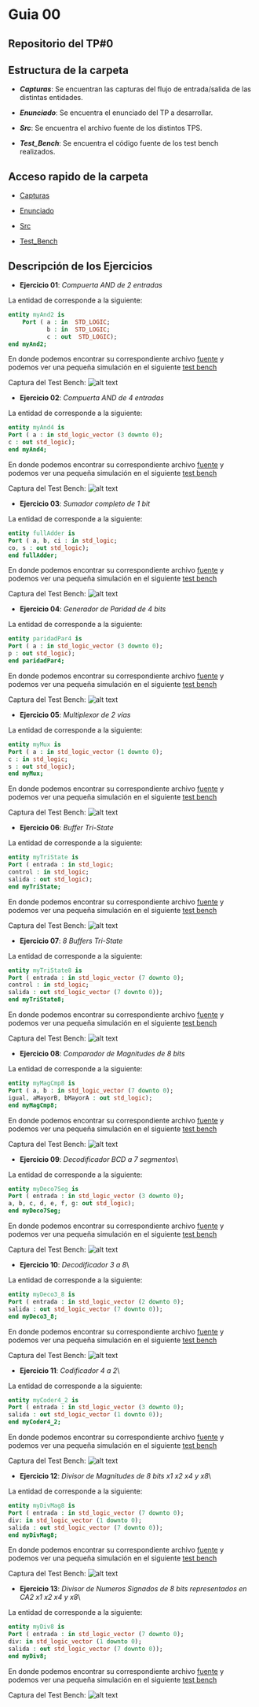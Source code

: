 # Guia 00

## Repositorio del TP#0

## Estructura de la carpeta

* ***Capturas***: Se encuentran las capturas del flujo de entrada/salida de las distintas entidades.

* ***Enunciado***: Se encuentra el enunciado del TP a desarrollar.

* ***Src***: Se encuentra el archivo fuente de los distintos TPS.

* ***Test_Bench***: Se encuentra el código fuente de los test bench realizados.

## Acceso rapido de la carpeta

* [Capturas](/guia00/capturas/)

* [Enunciado](/guia00/enunciado/guiaDeClase00.pdf)

* [Src](/guia00/src/)

* [Test_Bench](/guia00/test_bench/)

## Descripción de los Ejercicios

* **Ejercicio 01**: *Compuerta AND de 2 entradas*

La entidad de corresponde a la siguiente: 

```vhdl
entity myAnd2 is
    Port ( a : in  STD_LOGIC;
           b : in  STD_LOGIC;
           c : out  STD_LOGIC);
end myAnd2;
```
En donde podemos encontrar su correspondiente archivo [fuente](/guia00/src/guiaDeClase00_01.vhd) y podemos ver una pequeña simulación en el siguiente [test bench](/guia00/test_bench/guiaDeClase00_01_tb.vhd)

Captura del Test Bench:
![alt text]( https://github.com/nicoriostaurasi/TD1_UTN_FRBA/blob/master/guia00/capturas/screenguiaDeClase00_01_tb.png?raw=true "Logo Title Text 1")

* **Ejercicio 02**: *Compuerta AND de 4 entradas*

La entidad de corresponde a la siguiente: 

```vhdl
entity myAnd4 is
Port ( a : in std_logic_vector (3 downto 0);
c : out std_logic);
end myAnd4;

```
En donde podemos encontrar su correspondiente archivo [fuente](/guia00/src/guiaDeClase00_02.vhd) y podemos ver una pequeña simulación en el siguiente [test bench](/guia00/test_bench/guiaDeClase00_02_tb.vhd)

Captura del Test Bench:
![alt text]( https://github.com/nicoriostaurasi/TD1_UTN_FRBA/blob/master/guia00/capturas/screenguiaDeClase00_02_tb.PNG?raw=true "Logo Title Text 1")

* **Ejercicio 03**: *Sumador completo de 1 bit*

La entidad de corresponde a la siguiente: 

```vhdl
entity fullAdder is
Port ( a, b, ci : in std_logic;
co, s : out std_logic);
end fullAdder;
```
En donde podemos encontrar su correspondiente archivo [fuente](/guia00/src/guiaDeClase00_03.vhd) y podemos ver una pequeña simulación en el siguiente [test bench](/guia00/test_bench/guiaDeClase00_03_tb.vhd)

Captura del Test Bench:
![alt text]( https://github.com/nicoriostaurasi/TD1_UTN_FRBA/blob/master/guia00/capturas/screenguiaDeClase00_03_tb.PNG?raw=true "Logo Title Text 1")

* **Ejercicio 04**: *Generador de Paridad de 4 bits*

La entidad de corresponde a la siguiente: 

```vhdl
entity paridadPar4 is
Port ( a : in std_logic_vector (3 downto 0);
p : out std_logic);
end paridadPar4;
```

En donde podemos encontrar su correspondiente archivo [fuente](/guia00/src/guiaDeClase00_04.vhd) y podemos ver una pequeña simulación en el siguiente [test bench](/guia00/test_bench/guiaDeClase00_04_tb.vhd)

Captura del Test Bench:
![alt text]( https://github.com/nicoriostaurasi/TD1_UTN_FRBA/blob/master/guia00/capturas/screenguiaDeClase00_04_tb.PNG?raw=true "Logo Title Text 1")


* **Ejercicio 05**: *Multiplexor de 2 vías*

La entidad de corresponde a la siguiente: 

```vhdl
entity myMux is
Port ( a : in std_logic_vector (1 downto 0);
c : in std_logic;
s : out std_logic);
end myMux;
```

En donde podemos encontrar su correspondiente archivo [fuente](/guia00/src/guiaDeClase00_05.vhd) y podemos ver una pequeña simulación en el siguiente [test bench](/guia00/test_bench/guiaDeClase00_05_tb.vhd)

Captura del Test Bench:
![alt text]( https://github.com/nicoriostaurasi/TD1_UTN_FRBA/blob/master/guia00/capturas/screenguiaDeClase00_05_tb.PNG?raw=true "Logo Title Text 1")

* **Ejercicio 06**: *Buffer Tri-State*

La entidad de corresponde a la siguiente: 

```vhdl
entity myTriState is
Port ( entrada : in std_logic;
control : in std_logic;
salida : out std_logic);
end myTriState;
```

En donde podemos encontrar su correspondiente archivo [fuente](/guia00/src/guiaDeClase00_06.vhd) y podemos ver una pequeña simulación en el siguiente [test bench](/guia00/test_bench/guiaDeClase00_06_tb.vhd)

Captura del Test Bench:
![alt text]( https://github.com/nicoriostaurasi/TD1_UTN_FRBA/blob/master/guia00/capturas/screenguiaDeClase00_06_tb.PNG?raw=true "Logo Title Text 1")

* **Ejercicio 07**: *8 Buffers Tri-State*

La entidad de corresponde a la siguiente: 

```vhdl
entity myTriState8 is
Port ( entrada : in std_logic_vector (7 downto 0);
control : in std_logic;
salida : out std_logic_vector (7 downto 0));
end myTriState8;
```

En donde podemos encontrar su correspondiente archivo [fuente](/guia00/src/guiaDeClase00_07.vhd) y podemos ver una pequeña simulación en el siguiente [test bench](/guia00/test_bench/guiaDeClase00_07_tb.vhd)

Captura del Test Bench:
![alt text]( https://github.com/nicoriostaurasi/TD1_UTN_FRBA/blob/master/guia00/capturas/screenguiaDeClase00_07.PNG?raw=true "Logo Title Text 1")

* **Ejercicio 08**: *Comparador de Magnitudes de 8 bits*

La entidad de corresponde a la siguiente: 

```vhdl
entity myMagCmp8 is
Port ( a, b : in std_logic_vector (7 downto 0);
igual, aMayorB, bMayorA : out std_logic);
end myMagCmp8;
```

En donde podemos encontrar su correspondiente archivo [fuente](/guia00/src/guiaDeClase00_08.vhd) y podemos ver una pequeña simulación en el siguiente [test bench](/guia00/test_bench/guiaDeClase00_08_tb.vhd)

Captura del Test Bench:
![alt text]( https://github.com/nicoriostaurasi/TD1_UTN_FRBA/blob/master/guia00/capturas/screenguiaDeClase00_08_tb.PNG?raw=true "Logo Title Text 1")

* **Ejercicio 09**: *Decodificador BCD a 7 segmentos*\

La entidad de corresponde a la siguiente: 

```vhdl
entity myDeco7Seg is
Port ( entrada : in std_logic_vector (3 downto 0);
a, b, c, d, e, f, g: out std_logic);
end myDeco7Seg;
```

En donde podemos encontrar su correspondiente archivo [fuente](/guia00/src/guiaDeClase00_09.vhd) y podemos ver una pequeña simulación en el siguiente [test bench](/guia00/test_bench/guiaDeClase00_09_tb.vhd)

Captura del Test Bench:
![alt text]( https://github.com/nicoriostaurasi/TD1_UTN_FRBA/blob/master/guia00/capturas/screenguiaDeClase00_09_tb.PNG?raw=true "Logo Title Text 1")

* **Ejercicio 10**: *Decodificador 3 a 8*\

La entidad de corresponde a la siguiente: 

```vhdl
entity myDeco3_8 is
Port ( entrada : in std_logic_vector (2 downto 0);
salida : out std_logic_vector (7 downto 0));
end myDeco3_8;
```

En donde podemos encontrar su correspondiente archivo [fuente](/guia00/src/guiaDeClase00_10.vhd) y podemos ver una pequeña simulación en el siguiente [test bench](/guia00/test_bench/guiaDeClase00_10_tb.vhd)

Captura del Test Bench:
![alt text]( https://github.com/nicoriostaurasi/TD1_UTN_FRBA/blob/master/guia00/capturas/screenguiaDeClase00_10_tb.PNG?raw=true "Logo Title Text 1")

* **Ejercicio 11**: *Codificador 4 a 2*\

La entidad de corresponde a la siguiente: 

```vhdl
entity myCoder4_2 is
Port ( entrada : in std_logic_vector (3 downto 0);
salida : out std_logic_vector (1 downto 0));
end myCoder4_2;
```

En donde podemos encontrar su correspondiente archivo [fuente](/guia00/src/guiaDeClase00_11.vhd) y podemos ver una pequeña simulación en el siguiente [test bench](/guia00/test_bench/guiaDeClase00_11_tb.vhd)

Captura del Test Bench:
![alt text]( https://github.com/nicoriostaurasi/TD1_UTN_FRBA/blob/master/guia00/capturas/screenguiaDeClase00_11_tb.PNG?raw=true "Logo Title Text 1")

* **Ejercicio 12**: *Divisor de Magnitudes de 8 bits x1 x2 x4 y x8*\

La entidad de corresponde a la siguiente: 

```vhdl
entity myDivMag8 is
Port ( entrada : in std_logic_vector (7 downto 0);
div: in std_logic_vector (1 downto 0);
salida : out std_logic_vector (7 downto 0));
end myDivMag8;
```

En donde podemos encontrar su correspondiente archivo [fuente](/guia00/src/guiaDeClase00_12.vhd) y podemos ver una pequeña simulación en el siguiente [test bench](/guia00/test_bench/guiaDeClase00_12_tb.vhd)

Captura del Test Bench:
![alt text]( https://github.com/nicoriostaurasi/TD1_UTN_FRBA/blob/master/guia00/capturas/screenguiaDeClase00_12_tb.PNG?raw=true "Logo Title Text 1")


* **Ejercicio 13**: *Divisor de Numeros Signados de 8 bits representados en CA2 x1 x2 x4 y x8*\

La entidad de corresponde a la siguiente: 

```vhdl
entity myDiv8 is
Port ( entrada : in std_logic_vector (7 downto 0);
div: in std_logic_vector (1 downto 0);
salida : out std_logic_vector (7 downto 0));
end myDiv8;
```

En donde podemos encontrar su correspondiente archivo [fuente](/guia00/src/guiaDeClase00_13.vhd) y podemos ver una pequeña simulación en el siguiente [test bench](/guia00/test_bench/guiaDeClase00_13_tb.vhd)

Captura del Test Bench:
![alt text]( https://github.com/nicoriostaurasi/TD1_UTN_FRBA/blob/master/guia00/capturas/screenguiaDeClase00_13_tb.PNG?raw=true "Logo Title Text 1")

